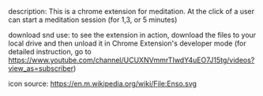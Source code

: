 description: This is a chrome extension for meditation. At the click of a user can start a meditation session (for 1,3, or 5 minutes)

download snd use: to see the extension in action, download the files to your local drive and then unload it in Chrome Extension's developer mode (for detailed instruction, go to https://www.youtube.com/channel/UCUXNVmmrTIwdY4uEO7J15tg/videos?view_as=subscriber) 


icon source: https://en.m.wikipedia.org/wiki/File:Enso.svg 